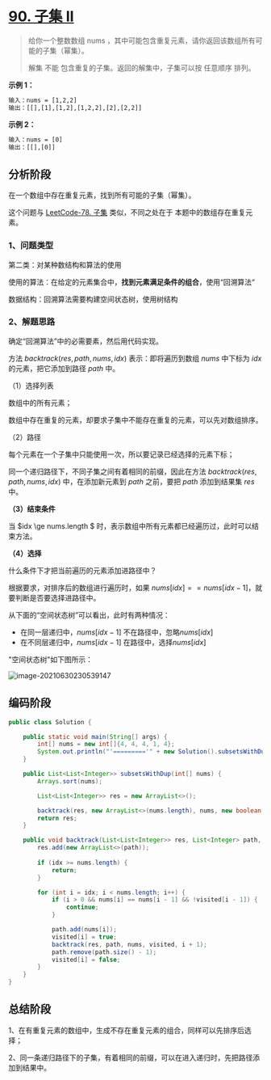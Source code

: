 # [90. 子集 II](https://leetcode-cn.com/problems/subsets-ii/)

> 给你一个整数数组 nums ，其中可能包含重复元素，请你返回该数组所有可能的子集（幂集）。
>
> 解集 不能 包含重复的子集。返回的解集中，子集可以按 任意顺序 排列。

**示例 1：**

```tex
输入：nums = [1,2,2]
输出：[[],[1],[1,2],[1,2,2],[2],[2,2]]
```

**示例 2：**

```tex
输入：nums = [0]
输出：[[],[0]]
```

## 分析阶段

在一个数组中存在重复元素，找到所有可能的子集（幂集）。

这个问题与 [LeetCode-78. 子集](https://mp.weixin.qq.com/s/3np8BcpCg6rUbLvaXuLvDw) 类似，不同之处在于 本题中的数组存在重复元素。

### 1、问题类型

第二类：对某种数结构和算法的使用

使用的算法：在给定的元素集合中，**找到元素满足条件的组合**，使用“回溯算法“

数据结构：回溯算法需要构建空间状态树，使用树结构

### 2、解题思路

确定“回溯算法”中的必需要素，然后用代码实现。

方法 $backtrack(res,path,nums,idx)$ 表示：即将遍历到数组 $nums$ 中下标为 $idx$ 的元素，把它添加到路径 $path$ 中。

（1）选择列表

数组中的所有元素；

数组中存在重复的元素，却要求子集中不能存在重复的元素，可以先对数组排序。

（2）路径

每个元素在一个子集中只能使用一次，所以要记录已经选择的元素下标；

同一个递归路径下，不同子集之间有着相同的前缀，因此在方法 $backtrack(res,path,nums,idx)$ 中，在添加新元素到 $path$ 之前，要把  $path$ 添加到结果集 $res$ 中。

**（3）结束条件**

当 $idx \ge nums.length $ 时，表示数组中所有元素都已经遍历过，此时可以结束方法。

**（4）选择**

什么条件下才把当前遍历的元素添加进路径中？

根据要求，对排序后的数组进行遍历时，如果 $nums[idx] == nums[idx-1]$，就要判断是否要选择进路径中。

从下面的“空间状态树”可以看出，此时有两种情况：

* 在同一层递归中，$nums[idx-1]$ 不在路径中，忽略$nums[idx]$
* 在不同层递归中，$nums[idx-1]$ 在路径中，选择$nums[idx]$



"空间状态树"如下图所示：

![image-20210630230539147](https://cdn.jsdelivr.net/gh/shimengjie/image-repo//img/image-20210630230539147.png)

## 编码阶段

```java
public class Solution {

    public static void main(String[] args) {
        int[] nums = new int[]{4, 4, 4, 1, 4};
        System.out.println("'========='" + new Solution().subsetsWithDup(nums));
    }

    public List<List<Integer>> subsetsWithDup(int[] nums) {
        Arrays.sort(nums);

        List<List<Integer>> res = new ArrayList<>();

        backtrack(res, new ArrayList<>(nums.length), nums, new boolean[nums.length], 0);
        return res;
    }

    public void backtrack(List<List<Integer>> res, List<Integer> path, int[] nums, boolean[] visited, int idx) {
        res.add(new ArrayList<>(path));
        
        if (idx >= nums.length) {
            return;
        }

        for (int i = idx; i < nums.length; i++) {
            if (i > 0 && nums[i] == nums[i - 1] && !visited[i - 1]) {
                continue;
            }

            path.add(nums[i]);
            visited[i] = true;
            backtrack(res, path, nums, visited, i + 1);
            path.remove(path.size() - 1);
            visited[i] = false;
        }
    }
}
```

## 总结阶段

1、在有重复元素的数组中，生成不存在重复元素的组合，同样可以先排序后选择；

2、同一条递归路径下的子集，有着相同的前缀，可以在进入递归时，先把路径添加到结果中。

